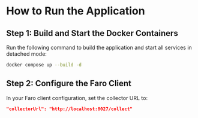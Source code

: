 # How to Run the Application

## Step 1: Build and Start the Docker Containers

Run the following command to build the application and start all services in detached mode:

```bash
docker compose up --build -d
```

## Step 2: Configure the Faro Client

In your Faro client configuration, set the collector URL to:

```json
"collectorUrl": "http://localhost:8027/collect"
```
